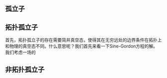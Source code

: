 ## 孤立子

## 拓扑孤立子
首先，拓扑孤立子的存在需要简并真空态，使得其在无穷远处的边界条件在拓扑上和物理的真空态不同。什么意思呢？我们首先来看一下Sine-Gordon方程的解。
我们考虑一场的
## 非拓扑孤立子

<!--stackedit_data:
eyJoaXN0b3J5IjpbLTE3MzU3MzkxMDgsLTEzMzUyMTA4NDksNT
A1ODU4MjU5LDE5OTAxNjc3NDksLTM4ODQwOTgwMiwtMzkwNjcx
NTg4XX0=
-->